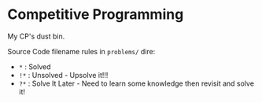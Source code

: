 # Competitive Programming
My CP's dust bin.


Source Code filename rules in `problems/` dire:
- `*`  : Solved
- `!*` : Unsolved - Upsolve it!!!
- `?*` : Solve It Later - Need to learn some knowledge then revisit and solve it!

